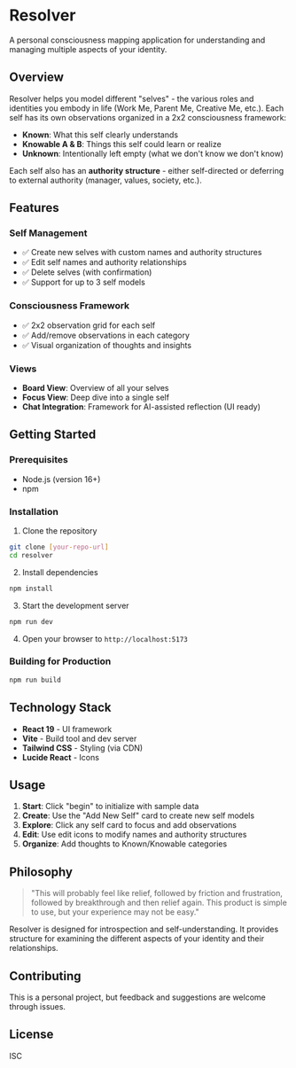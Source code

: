 # Resolver

A personal consciousness mapping application for understanding and managing multiple aspects of your identity.

## Overview

Resolver helps you model different "selves" - the various roles and identities you embody in life (Work Me, Parent Me, Creative Me, etc.). Each self has its own observations organized in a 2x2 consciousness framework:

- **Known**: What this self clearly understands
- **Knowable A & B**: Things this self could learn or realize
- **Unknown**: Intentionally left empty (what we don't know we don't know)

Each self also has an **authority structure** - either self-directed or deferring to external authority (manager, values, society, etc.).

## Features

### Self Management
- ✅ Create new selves with custom names and authority structures
- ✅ Edit self names and authority relationships
- ✅ Delete selves (with confirmation)
- ✅ Support for up to 3 self models

### Consciousness Framework
- ✅ 2x2 observation grid for each self
- ✅ Add/remove observations in each category
- ✅ Visual organization of thoughts and insights

### Views
- **Board View**: Overview of all your selves
- **Focus View**: Deep dive into a single self
- **Chat Integration**: Framework for AI-assisted reflection (UI ready)

## Getting Started

### Prerequisites
- Node.js (version 16+)
- npm

### Installation

1. Clone the repository
```bash
git clone [your-repo-url]
cd resolver
```

2. Install dependencies
```bash
npm install
```

3. Start the development server
```bash
npm run dev
```

4. Open your browser to `http://localhost:5173`

### Building for Production
```bash
npm run build
```

## Technology Stack

- **React 19** - UI framework
- **Vite** - Build tool and dev server
- **Tailwind CSS** - Styling (via CDN)
- **Lucide React** - Icons

## Usage

1. **Start**: Click "begin" to initialize with sample data
2. **Create**: Use the "Add New Self" card to create new self models
3. **Explore**: Click any self card to focus and add observations
4. **Edit**: Use edit icons to modify names and authority structures
5. **Organize**: Add thoughts to Known/Knowable categories

## Philosophy

> "This will probably feel like relief, followed by friction and frustration, followed by breakthrough and then relief again. This product is simple to use, but your experience may not be easy."

Resolver is designed for introspection and self-understanding. It provides structure for examining the different aspects of your identity and their relationships.

## Contributing

This is a personal project, but feedback and suggestions are welcome through issues.

## License

ISC